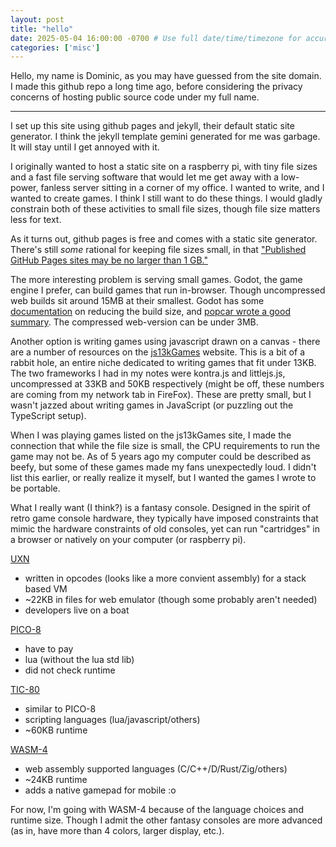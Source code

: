 ```yaml
---
layout: post 
title: "hello"
date: 2025-05-04 16:00:00 -0700 # Use full date/time/timezone for accurate sorting
categories: ['misc']
---
```


Hello, my name is Dominic, as you may have guessed from the site domain. I made this github repo a long time ago, before considering the privacy concerns of hosting public source code under my full name. 

---

I set up this site using github pages and jekyll, their default static site generator. I think the jekyll template gemini generated for me was garbage. It will stay until I get annoyed with it.

I originally wanted to host a static site on a raspberry pi, with tiny file sizes and a fast file serving software that would let me get away with a low-power, fanless server sitting in a corner of my office. I wanted to write, and I wanted to create games. I think I still want to do these things. I would gladly constrain both of these activities to small file sizes, though file size matters less for text. 

As it turns out, github pages is free and comes with a static site generator. There's still *some* rational for keeping file sizes small, in that ["Published GitHub Pages sites may be no larger than 1 GB."](https://docs.github.com/en/pages/getting-started-with-github-pages/github-pages-limits#usage-limits)

The more interesting problem is serving small games. Godot, the game engine I prefer, can build games that run in-browser. Though uncompressed web builds sit around 15MB at their smallest. Godot has some [documentation](https://docs.godotengine.org/en/stable/contributing/development/compiling/optimizing_for_size.html) on reducing the build size, and [popcar wrote a good summary](https://popcar.bearblog.dev/how-to-minify-godots-build-size/#conclusion). The compressed web-version can be under 3MB.

Another option is writing games using javascript drawn on a canvas - there are a number of resources on the [js13kGames](https://js13kgames.github.io/resources/) website. This is a bit of a rabbit hole, an entire niche dedicated to writing games that fit under 13KB. The two frameworks I had in my notes were kontra.js and littlejs.js, uncompressed at 33KB and 50KB respectively (might be off, these numbers are coming from my network tab in FireFox). These are pretty small, but I wasn't jazzed about writing games in JavaScript (or puzzling out the TypeScript setup).

When I was playing games listed on the js13kGames site, I made the connection that while the file size is small, the CPU requirements to run the game may not be. As of 5 years ago my computer could be described as beefy, but some of these games made my fans unexpectedly loud. I didn't list this earlier, or really realize it myself, but I wanted the games I wrote to be portable.

What I really want (I think?) is a fantasy console. Designed in the spirit of retro game console hardware, they typically have imposed constraints that mimic the hardware constraints of old consoles, yet can run "cartridges" in a browser or natively on your computer (or raspberry pi).

[UXN](https://100r.co/site/uxn.html)
- written in opcodes (looks like a more convient assembly) for a stack based VM
- ~22KB in files for web emulator (though some probably aren't needed)
- developers live on a boat

[PICO-8](https://www.lexaloffle.com/pico-8.php)
- have to pay
- lua (without the lua std lib)
- did not check runtime

[TIC-80](https://tic80.com/)
- similar to PICO-8
- scripting languages (lua/javascript/others)
- ~60KB runtime

[WASM-4](https://wasm4.org/)
- web assembly supported languages (C/C++/D/Rust/Zig/others)
- ~24KB runtime
- adds a native gamepad for mobile :o

For now, I'm going with WASM-4 because of the language choices and runtime size. Though I admit the other fantasy consoles are more advanced (as in, have more than 4 colors, larger display, etc.).
